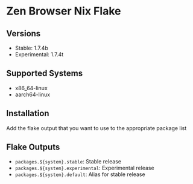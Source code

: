 # Zen Browser Nix Flake

## Versions

- Stable: 1.7.4b
- Experimental: 1.7.4t

## Supported Systems

- x86_64-linux
- aarch64-linux

## Installation

Add the flake output that you want to use to the appropriate package list

## Flake Outputs

- `packages.${system}.stable`: Stable release
- `packages.${system}.experimental`: Experimental release
- `packages.${system}.default`: Alias for stable release
